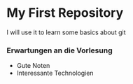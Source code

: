 # My First Repository
I will use it to learn some basics about git
### Erwartungen an die Vorlesung
* Gute Noten
* Interessante Technologien